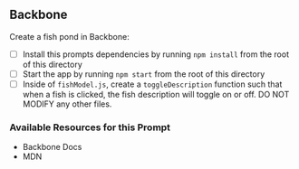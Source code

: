 ## Backbone

Create a fish pond in Backbone:

* [ ] Install this prompts dependencies by running `npm install` from the root of this directory
* [ ] Start the app by running `npm start` from the root of this directory
* [ ] Inside of `fishModel.js`, create a `toggleDescription` function such that when a fish <tr> is clicked, the fish description will toggle on or off. DO NOT MODIFY any other files.

### Available Resources for this Prompt
* Backbone Docs
* MDN
